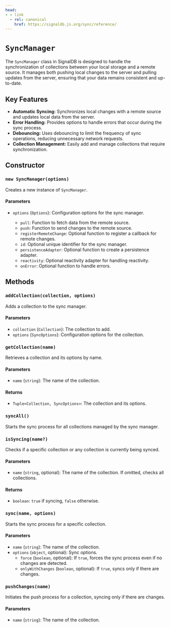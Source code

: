```yaml
---
head:
- - link
  - rel: canonical
    href: https://signaldb.js.org/sync/reference/
---
```

# `SyncManager`

The `SyncManager` class in SignalDB is designed to handle the synchronization of collections between your local storage and a remote source. It manages both pushing local changes to the server and pulling updates from the server, ensuring that your data remains consistent and up-to-date.

## Key Features

- **Automatic Syncing:** Synchronizes local changes with a remote source and updates local data from the server.
- **Error Handling:** Provides options to handle errors that occur during the sync process.
- **Debouncing:** Uses debouncing to limit the frequency of sync operations, reducing unnecessary network requests.
- **Collection Management:** Easily add and manage collections that require synchronization.

## Constructor

### `new SyncManager(options)`

Creates a new instance of `SyncManager`.

#### Parameters

- `options` (`Options`): Configuration options for the sync manager.

  - `pull`: Function to fetch data from the remote source.
  - `push`: Function to send changes to the remote source.
  - `registerRemoteChange`: Optional function to register a callback for remote changes.
  - `id`: Optional unique identifier for the sync manager.
  - `persistenceAdapter`: Optional function to create a persistence adapter.
  - `reactivity`: Optional reactivity adapter for handling reactivity.
  - `onError`: Optional function to handle errors.

## Methods

### `addCollection(collection, options)`

Adds a collection to the sync manager.

#### Parameters

- `collection` (`Collection`): The collection to add.
- `options` (`SyncOptions`): Configuration options for the collection.

### `getCollection(name)`

Retrieves a collection and its options by name.

#### Parameters

- `name` (`string`): The name of the collection.

#### Returns

- `Tuple<Collection, SyncOptions>`: The collection and its options.

### `syncAll()`

Starts the sync process for all collections managed by the sync manager.

### `isSyncing(name?)`

Checks if a specific collection or any collection is currently being synced.

#### Parameters

- `name` (`string`, optional): The name of the collection. If omitted, checks all collections.

#### Returns

- `boolean`: `true` if syncing, `false` otherwise.

### `sync(name, options)`

Starts the sync process for a specific collection.

#### Parameters

- `name` (`string`): The name of the collection.
- `options` (`object`, optional): Sync options.
  - `force` (`boolean`, optional): If `true`, forces the sync process even if no changes are detected.
  - `onlyWithChanges` (`boolean`, optional): If `true`, syncs only if there are changes.

### `pushChanges(name)`

Initiates the push process for a collection, syncing only if there are changes.

#### Parameters

- `name` (`string`): The name of the collection.
